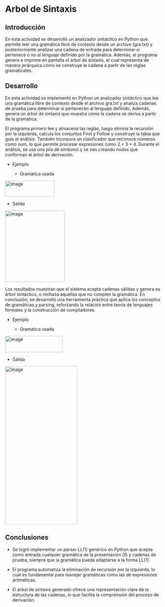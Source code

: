 # Arbol de Sintaxis

## Introducción 
En esta actividad se desarrolló un analizador sintáctico en Python que permite leer una gramática libre de contexto desde un archivo (gra.txt) y posteriormente analizar una cadena de entrada para determinar si pertenece o no al lenguaje definido por la gramática. Además, el programa genera e imprime en pantalla el árbol de sintaxis, el cual representa de manera jerárquica cómo se construye la cadena a partir de las reglas gramaticales.

## Desarrollo 

En esta actividad se implementó en Python un analizador sintáctico que lee una gramática libre de contexto desde el archivo gra.txt y analiza cadenas de prueba para determinar si pertenecen al lenguaje definido. Además, genera un árbol de sintaxis que muestra cómo la cadena se deriva a partir de la gramática.

El programa primero lee y almacena las reglas, luego elimina la recursión por la izquierda, calcula los conjuntos First y Follow y construye la tabla que guía el análisis. También incorpora un clasificador que reconoce números como num, lo que permite procesar expresiones como 2 + 3 * 4. Durante el análisis, se usa una pila de símbolos y se van creando nodos que conforman el árbol de derivación.

- Ejemplo
  
   - Gramatica usada

<img width="160" height="52" alt="image" src="https://github.com/user-attachments/assets/1e686145-6e9e-455e-8c11-84776aeeda27" />

   - Salida

<img width="193" height="232" alt="image" src="https://github.com/user-attachments/assets/6e288b49-e162-4fa1-8a3b-eaa1bfee0f3d" />



Los resultados muestran que el sistema acepta cadenas válidas y genera su árbol sintáctico, o rechaza aquellas que no cumplen la gramática. En conclusión, se desarrolló una herramienta práctica que aplica los conceptos de gramáticas y parsing, reforzando la relación entre teoría de lenguajes formales y la construcción de compiladores.

- Ejemplo

  - Gramatica usada

<img width="187" height="53" alt="image" src="https://github.com/user-attachments/assets/19d0a086-e62c-405c-bc2e-665df386fae9" />

  - Salida
    
<img width="234" height="514" alt="image" src="https://github.com/user-attachments/assets/fee0700c-81fa-4c85-a812-4efb290792bf" />


## Conclusiones

- Se logró implementar un parser LL(1) genérico en Python que acepta como entrada cualquier gramática de la presentación 05 y cadenas de prueba, siempre que la gramática pueda adaptarse a la forma LL(1).

- El programa automatiza la eliminación de recursión por la izquierda, lo cual es fundamental para manejar gramáticas como las de expresiones aritméticas.

- El árbol de sintaxis generado ofrece una representación clara de la estructura de las cadenas, lo que facilita la comprensión del proceso de derivación.

